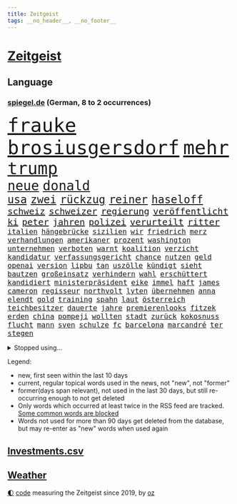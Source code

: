 ```yaml
---
title: Zeitgeist
tags: __no_header__, __no_footer__
---
```


# [Zeitgeist](https://oliz.io/zeitgeist/)

## Language

<h3><a href="https://www.spiegel.de" target="_blank">spiegel.de</a> (German, 8 to 2 occurrences)</h3>
<p style="font-family:monospace">
<span style="font-size:32pt"><a href="news_links.html#frauke" class="current">frauke</a></span>
<span style="font-size:32pt"><a href="news_links.html#brosiusgersdorf" class="current">brosiusgersdorf</a></span>
<span style="font-size:32pt"><a href="news_links.html#mehr" class="current">mehr</a></span>
<br>
<span style="font-size:28pt"><a href="news_links.html#trump" class="current">trump</a></span>
<br>
<span style="font-size:22pt"><a href="news_links.html#neue" class="current">neue</a></span>
<span style="font-size:22pt"><a href="news_links.html#donald" class="current">donald</a></span>
<br>
<span style="font-size:18pt"><a href="news_links.html#usa" class="current">usa</a></span>
<span style="font-size:18pt"><a href="news_links.html#zwei" class="current">zwei</a></span>
<span style="font-size:18pt"><a href="news_links.html#rückzug" class="current">rückzug</a></span>
<span style="font-size:18pt"><a href="news_links.html#reiner" class="current">reiner</a></span>
<span style="font-size:18pt"><a href="news_links.html#haseloff" class="current">haseloff</a></span>
<br>
<span style="font-size:15pt"><a href="news_links.html#schweiz" class="current">schweiz</a></span>
<span style="font-size:15pt"><a href="news_links.html#schweizer" class="current">schweizer</a></span>
<span style="font-size:15pt"><a href="news_links.html#regierung" class="current">regierung</a></span>
<span style="font-size:15pt"><a href="news_links.html#veröffentlicht" class="current">veröffentlicht</a></span>
<span style="font-size:15pt"><a href="news_links.html#ki" class="current">ki</a></span>
<span style="font-size:15pt"><a href="news_links.html#peter" class="current">peter</a></span>
<span style="font-size:15pt"><a href="news_links.html#jahren" class="current">jahren</a></span>
<span style="font-size:15pt"><a href="news_links.html#polizei" class="current">polizei</a></span>
<span style="font-size:15pt"><a href="news_links.html#verurteilt" class="current">verurteilt</a></span>
<span style="font-size:15pt"><a href="news_links.html#ritter" class="current">ritter</a></span>
<br>
<span style="font-size:12pt"><a href="news_links.html#italien" class="current">italien</a></span>
<span style="font-size:12pt"><a href="news_links.html#hängebrücke" class="new">hängebrücke</a></span>
<span style="font-size:12pt"><a href="news_links.html#sizilien" class="current">sizilien</a></span>
<span style="font-size:12pt"><a href="news_links.html#wir" class="current">wir</a></span>
<span style="font-size:12pt"><a href="news_links.html#friedrich" class="current">friedrich</a></span>
<span style="font-size:12pt"><a href="news_links.html#merz" class="current">merz</a></span>
<span style="font-size:12pt"><a href="news_links.html#verhandlungen" class="current">verhandlungen</a></span>
<span style="font-size:12pt"><a href="news_links.html#amerikaner" class="current">amerikaner</a></span>
<span style="font-size:12pt"><a href="news_links.html#prozent" class="current">prozent</a></span>
<span style="font-size:12pt"><a href="news_links.html#washington" class="current">washington</a></span>
<span style="font-size:12pt"><a href="news_links.html#unternehmen" class="current">unternehmen</a></span>
<span style="font-size:12pt"><a href="news_links.html#verboten" class="current">verboten</a></span>
<span style="font-size:12pt"><a href="news_links.html#warnt" class="current">warnt</a></span>
<span style="font-size:12pt"><a href="news_links.html#koalition" class="current">koalition</a></span>
<span style="font-size:12pt"><a href="news_links.html#verzicht" class="current">verzicht</a></span>
<span style="font-size:12pt"><a href="news_links.html#kandidatur" class="current">kandidatur</a></span>
<span style="font-size:12pt"><a href="news_links.html#verfassungsgericht" class="current">verfassungsgericht</a></span>
<span style="font-size:12pt"><a href="news_links.html#chance" class="current">chance</a></span>
<span style="font-size:12pt"><a href="news_links.html#nutzen" class="current">nutzen</a></span>
<span style="font-size:12pt"><a href="news_links.html#geld" class="current">geld</a></span>
<span style="font-size:12pt"><a href="news_links.html#openai" class="current">openai</a></span>
<span style="font-size:12pt"><a href="news_links.html#version" class="current">version</a></span>
<span style="font-size:12pt"><a href="news_links.html#lipbu" class="new">lipbu</a></span>
<span style="font-size:12pt"><a href="news_links.html#tan" class="new">tan</a></span>
<span style="font-size:12pt"><a href="news_links.html#uszölle" class="current">uszölle</a></span>
<span style="font-size:12pt"><a href="news_links.html#kündigt" class="current">kündigt</a></span>
<span style="font-size:12pt"><a href="news_links.html#sieht" class="current">sieht</a></span>
<span style="font-size:12pt"><a href="news_links.html#bautzen" class="new">bautzen</a></span>
<span style="font-size:12pt"><a href="news_links.html#großeinsatz" class="current">großeinsatz</a></span>
<span style="font-size:12pt"><a href="news_links.html#verhindern" class="current">verhindern</a></span>
<span style="font-size:12pt"><a href="news_links.html#wahl" class="current">wahl</a></span>
<span style="font-size:12pt"><a href="news_links.html#erschüttert" class="current">erschüttert</a></span>
<span style="font-size:12pt"><a href="news_links.html#kandidiert" class="current">kandidiert</a></span>
<span style="font-size:12pt"><a href="news_links.html#ministerpräsident" class="current">ministerpräsident</a></span>
<span style="font-size:12pt"><a href="news_links.html#eike" class="new">eike</a></span>
<span style="font-size:12pt"><a href="news_links.html#immel" class="new">immel</a></span>
<span style="font-size:12pt"><a href="news_links.html#haft" class="current">haft</a></span>
<span style="font-size:12pt"><a href="news_links.html#james" class="current">james</a></span>
<span style="font-size:12pt"><a href="news_links.html#cameron" class="current">cameron</a></span>
<span style="font-size:12pt"><a href="news_links.html#regisseur" class="current">regisseur</a></span>
<span style="font-size:12pt"><a href="news_links.html#northvolt" class="current">northvolt</a></span>
<span style="font-size:12pt"><a href="news_links.html#lyten" class="new">lyten</a></span>
<span style="font-size:12pt"><a href="news_links.html#übernehmen" class="current">übernehmen</a></span>
<span style="font-size:12pt"><a href="news_links.html#anna" class="current">anna</a></span>
<span style="font-size:12pt"><a href="news_links.html#elendt" class="new">elendt</a></span>
<span style="font-size:12pt"><a href="news_links.html#gold" class="current">gold</a></span>
<span style="font-size:12pt"><a href="news_links.html#training" class="current">training</a></span>
<span style="font-size:12pt"><a href="news_links.html#spahn" class="current">spahn</a></span>
<span style="font-size:12pt"><a href="news_links.html#laut" class="current">laut</a></span>
<span style="font-size:12pt"><a href="news_links.html#österreich" class="current">österreich</a></span>
<span style="font-size:12pt"><a href="news_links.html#teichbesitzer" class="new">teichbesitzer</a></span>
<span style="font-size:12pt"><a href="news_links.html#dauerte" class="current">dauerte</a></span>
<span style="font-size:12pt"><a href="news_links.html#jahre" class="current">jahre</a></span>
<span style="font-size:12pt"><a href="news_links.html#premierenlooks" class="new">premierenlooks</a></span>
<span style="font-size:12pt"><a href="news_links.html#fitzek" class="current">fitzek</a></span>
<span style="font-size:12pt"><a href="news_links.html#erden" class="current">erden</a></span>
<span style="font-size:12pt"><a href="news_links.html#china" class="current">china</a></span>
<span style="font-size:12pt"><a href="news_links.html#pompeji" class="current">pompeji</a></span>
<span style="font-size:12pt"><a href="news_links.html#wollten" class="current">wollten</a></span>
<span style="font-size:12pt"><a href="news_links.html#stadt" class="current">stadt</a></span>
<span style="font-size:12pt"><a href="news_links.html#zurück" class="current">zurück</a></span>
<span style="font-size:12pt"><a href="news_links.html#kokosnuss" class="new">kokosnuss</a></span>
<span style="font-size:12pt"><a href="news_links.html#flucht" class="current">flucht</a></span>
<span style="font-size:12pt"><a href="news_links.html#mann" class="current">mann</a></span>
<span style="font-size:12pt"><a href="news_links.html#sven" class="current">sven</a></span>
<span style="font-size:12pt"><a href="news_links.html#schulze" class="new">schulze</a></span>
<span style="font-size:12pt"><a href="news_links.html#fc" class="current">fc</a></span>
<span style="font-size:12pt"><a href="news_links.html#barcelona" class="current">barcelona</a></span>
<span style="font-size:12pt"><a href="news_links.html#marcandré" class="current">marcandré</a></span>
<span style="font-size:12pt"><a href="news_links.html#ter" class="current">ter</a></span>
<span style="font-size:12pt"><a href="news_links.html#stegen" class="current">stegen</a></span>
</p>
<details>
<summary>Stopped using...</summary>
<p class="former" style="font-size:12pt">
coronapandemie(1750) großteil(1750) konfrontiert(1749) wichtigste(1749) 2020(1748) erscheinen(1748) gemeinden(1748) identifiziert(1748) bildung(1747) dienst(1747) erster(1747) respekt(1747) überall(1747) ausgezeichnet(1746) mannschaft(1746) tieren(1746) guter(1745) pariser(1745) raum(1745) stattfinden(1745) besiegt(1744) corona(1744) draußen(1744) einzug(1744) führende(1744) hass(1744) nötig(1744) tore(1744) zweiter(1744) altes(1743) konflikte(1743) solidarität(1743) deutlichen(1742) lisa(1742) moderne(1742) niederlanden(1742) saudiarabien(1742) schlug(1742) versorgt(1742) vorsitzende(1742) beschluss(1741) betreiber(1741) einstieg(1741) ermitteln(1741) historischen(1741) räumen(1741) verzichtet(1741) bruder(1740) mark(1740) scheiterte(1740) signal(1740) tausenden(1740) theater(1740) benzin(1739) jahrhundert(1739) körperverletzung(1739) niederlande(1739) türkischen(1739) anlass(1738) durchsetzen(1738) habeck(1738) stück(1738) verschwand(1738) rollen(1737) themen(1737) überrascht(1737) beachten(1736) punkt(1736) stadion(1736) stürmer(1736) volksrepublik(1736) abgebrochen(1735) distanz(1735) endgültig(1735) kleiner(1735) orbán(1735) stammt(1735) zweimal(1735) tötung(1734) i(1733) argentinien(1732) dürften(1732) klinik(1732) mangel(1730) vorstellen(1728) immerhin(1726) sozialdemokraten(1726) wind(1726) aktivistin(1724) ringen(1724) vieles(1723) gelingen(1722) harten(1722) cduchef(1716) abstieg(1710) munition(1707) ausgetragen(1688) verdoppelt(1688) aktionen(1676) rumänien(1569) werte(1549) müll(1504) erfolgreichste(1450) wellen(1449) weibliche(1445) kameras(1443) gestern(1437) erhofft(1423) hierzulande(1398) grünenpolitiker(1382) wichtiges(1378) rande(1342) invasion(1328) tradition(1328) erschwert(1301) ring(1289) krebs(1284) einheit(1262) 2014(1259) versagen(1245) jennifer(1242) terror(1238) ankommt(1229) patrick(1211) 48(1194) aufeinander(1175) harter(1160) budapest(1152) grünenpolitikerin(1147) debattiert(1146) veröffentlichen(1131) spitzt(1125) profi(1123) trans(1114) wissenschaft(1108) effekt(1090) fpö(1089) notruf(1081) führten(1075) peru(1070) antarktis(1059) kriminalität(1044) wählt(1025) überraschenden(1019) zweifeln(1017) außenpolitik(1000) spion(983) deutschlandticket(968) nico(963) hauses(957) muster(952) gesagt(950) gestalten(949) emotionale(926) sachsens(924) passanten(921) springen(921) wand(920) startups(901) weimar(901) kleinere(893) karin(889) diesjährigen(875) eingeladen(861) beides(843) hauptrolle(843) mannheim(841) diplomatische(840) staatsbürger(826) deutlicher(825) hoeneß(819) kolleginnen(816) parteitag(802) küche(794) gehandelt(789) vergleicht(783) helden(778) überlegen(754) langjährigen(750) quellen(749) staus(732) islamistische(730) schönste(728) argentiniens(722) prägen(701) negative(695) rechtsextremisten(691) trinken(681) phänomen(677) verspottet(676) fußballfans(670) oppositionspolitiker(668) belästigt(665) sportlich(665) teslachef(664) franzosen(660) tatverdächtiger(658) 85(652) wilde(640) überraschende(636) bundes(631) 1990(630) tennisprofi(622) erfahrung(605) franzose(602) bundestagswahl(598) jacob(596) zurückgekehrt(586) stuttgarter(582) straftäter(581) rauch(575) sendet(558) erziehung(557) passagier(556) gleichberechtigung(555) zählte(551) manipulation(526) offenbaren(524) vorgesehen(519) minderjährigen(517) fragte(513) mount(513) klette(510) dein(504) einfacher(501) gleiche(496) kreativ(495) jamal(492) musiala(492) kaputt(487) haiti(482) messerangriff(478) augenhöhe(476) lieder(476) elefanten(471) fangen(466) ursachen(465) leidenschaft(464) gesenkt(460) relativ(458) ablauf(455) anschläge(454) zahlreicher(454) flog(450) parteispitze(448) kundschaft(439) forschenden(436) bnd(434) automaten(433) 21jährige(432) match(422) organisiert(422) gemessen(421) übel(418) regierungspartei(416) kurswechsel(408) esken(406) sorgten(404) neuestes(403) fitness(402) sätzen(399) gebissen(398) vielfalt(397) schwangerschaft(396) stream(396) enttäuschung(395) exfreundin(395) 24jähriger(393) 28jähriger(392) autounfall(384) kümmern(381) erfinden(379) abriss(374) café(373) löschen(369) zuversicht(369) simone(368) regiert(362) 130(361) behauptete(359) pennsylvania(359) cdumann(357) drohenden(355) zukommt(353) leichenfund(349) weiblichen(349) nähert(348) allzu(346) kursk(344) belege(343) britin(341) one(336) 82(335) astronomie(332) anhaltende(331) aachen(328) daniela(328) hergestellt(328) 2011(326) flüchtet(321) stromversorgung(321) streichung(320) kleinkind(318) trieb(317) sternekoch(315) versteckte(315) ratlos(314) legendären(312) zulässig(312) krebserkrankung(311) rechtswidrig(310) festgehalten(302) bernhard(301) eberl(301) kabel(301) notwendig(301) hadert(300) beschossen(297) spiegelrecherchen(297) wirtschaftlichen(297) direkte(296) geringe(296) 37jähriger(295) räumte(294) eingeliefert(292) mächtigste(290) rettungswagen(290) gemeinde(288) indigene(288) voraussichtlich(287) frische(286) verteidigungsausgaben(286) morgens(285) schwerste(285) debattieren(284) as(283) t(283) gestützt(281) heutzutage(281) fische(280) mächtigsten(280) zustimmen(279) hilflos(276) bewirken(272) pflegeversicherung(272) zusammenarbeiten(272) erik(271) 8(268) manipulieren(268) dunkelheit(267) sprit(267) vorstellungen(267) autorinnen(266) grundschule(266) australian(263) auskommen(261) überholen(261) 40jährigen(260) zustände(259) tauscht(257) kommissar(256) oberlandesgericht(253) tankstelle(252) saarbrücken(251) blatt(249) madison(249) finanzieren(244) brasilianer(241) sánchez(241) mobile(239) repräsentantenhaus(237) jesus(235) telefonat(234) ausfällen(233) kassen(233) leiten(230) brachten(229) dating(229) löwe(229) strafgerichtshofs(228) befreiung(225) rechtsradikalen(225) medienberichte(224) aufzugeben(222) altkanzlerin(221) bali(219) haftbedingungen(219) assad(216) überraschungen(216) unabhängig(215) abschneiden(214) hongkong(214) pferdesport(214) interessieren(213) nachnamen(213) skurrile(213) abschaffung(212) oppositionspartei(212) strategisch(212) streng(212) oberbayern(210) psychisch(210) schwerem(210) demonstrierten(207) übergangsregierung(207) verwirrung(205) axt(204) fehlten(204) dokumentiert(203) bayrou(201) gelbhaar(200) farage(199) nigel(199) verlängern(199) kriegt(198) einsetzt(197) exminister(197) freiwilligen(197) oppositionellen(197) charité(195) stoff(195) 14jähriger(194) gegenspieler(194) magdeburger(193) behauptung(192) slowene(192) flasche(190) krankenhauses(189) mund(189) weltall(189) achtelfinale(188) arte(188) currywurst(188) fahrten(187) lahm(187) ruder(187) eifel(183) eurozone(183) karibik(183) linker(183) rechtspopulist(183) verhaftung(183) anfangen(182) dinosauriern(182) gerüchteküche(181) gewöhnen(181) kälte(181) leichtigkeit(181) natascha(181) unglücksursache(181) 41jährige(179) atomkraftwerk(179) kartellamt(179) menschengruppe(179) preissteigerungen(179) scheidet(179) trauerfeier(179) umfragetief(179) teslachefs(178) verweigern(178) mütterrente(177) klimaneutralität(176) spiegelleser(176) inn(175) kinderinterview(175) stört(174) abgeschaltet(173) unschuldig(173) dar(172) drohnenangriffe(172) militärausgaben(172) natostaaten(172) interviews(171) sterne(170) einzuschränken(169) istanbuler(169) großartigen(167) mentale(167) pekings(167) ernennung(166) knieverletzung(166) spielplatz(164) mittendrin(162) 33jährige(161) millionenfach(161) sauber(161) zurückweisungen(161) stadtrat(158) überprüfung(157) ekrem(155) lehnen(155) soldatinnen(155) belohnung(154) nützt(154) krebsdiagnose(153) istanbuls(152) riesiges(152) usarmee(152) arbeitslosenzahl(151) löscharbeiten(151) einfuhr(149) massenproteste(149) berechnung(148) klargestellt(148) entfernten(147) parteifreunde(146) überraschen(146) cannes(145) heißer(144) unterscheiden(144) karneval(142) professorin(142) schlimme(142) eingestochen(141) kernfusion(141) haie(140) scheinbar(140) tücken(140) 26jährigen(139) inhaftierte(139) karlheinz(139) kredite(139) river(139) kotropfen(138) riad(138) zweck(138) kopenhagen(136) oberhaupt(136) prien(136) 71jährige(135) bürgerrechte(134) küstenwache(134) verblüffend(134) hormone(133) kollabiert(133) selbstständig(133) generäle(132) world(132) zweifelhafte(132) forscherteam(131) ausflug(130) einsparungen(130) vorantreiben(130) missbrauchsprozess(129) gewaltigen(128) miterlebt(128) stromausfall(128) wagenknechts(128) überwindet(128) peppa(127) senkung(127) wutz(127) cent(126) kanadier(126) schwimmbad(126) bildungsministerin(125) führenden(125) schifffahrt(125) verkauften(124) behindern(123) stach(123) technologien(123) bbc(122) kohlenmonoxidvergiftung(122) schlupfloch(122) usrepublikaner(122) lauren(121) deutschlandtrend(120) umweltschutz(120) côte(119) moderna(119) parkinson(119) 14jährigen(118) genervt(118) beifahrer(117) gegenstände(117) geldern(117) aufmerksam(116) gästen(116) lego(116) vertraut(116) heimatschutzministerin(115) wartezeiten(115) wohnungsnot(115) bayernprofi(114) beate(114) gelüftet(114) labor(113) lgbtqcommunity(113) toskana(113) abschnitt(112) gera(112) himmelskörper(112) atubolu(111) doping(111) grob(111) zittert(111) verabschiedete(110) verglichen(110) einstimmig(109) heimliche(109) indes(109) mitbegründer(109) patient(109) riet(109) 160000(108) comingout(108) dosis(108) einsturz(108) erneutes(108) inhaftierung(108) intensiven(108) i̇mamoğlu(108) mitternacht(108) ausgegangen(107) gnade(107) oklahoma(107) priorität(107) streeck(107) telefonieren(107) ernennt(106) events(105) diskothek(104) handelskonflikt(104) sichere(104) vorlesen(104) willkommen(104) zunehmen(104) disney(103) klasse(103) minderheiten(103) lichtjahre(102) parteigründerin(102) verlorene(102) staatlich(101) gewöhnt(100) mikrofon(100) regelt(100) zulieferer(100) hessens(99) verteidigte(99) isar(98) nichtbinär(98) robuste(98) zuständigen(98) palma(97) prognose(97) 16jährigen(95) aufreger(95) harvard(95) kassieren(95) weggefährten(95) bunker(94) grasser(94) hochhauses(94) oppositionschef(94) spdvorsitz(94) völkerrechts(94) özel(94) erreichbar(93) etlichen(93) leistungsfähigkeit(93) ausverkauft(92) kleingarten(92) parken(92) wappnen(92) aushalten(91) erneutem(91) hitzewellen(91) ladung(91) rücksichtslosigkeit(91) schwedischer(91) träumte(91) urlaubsparadies(91) warme(91) auftragsbücher(90) del(90) girl(90) pünktlicher(90) überwiegend(90) arm(89) arthur(89) designs(89) entertainerin(89) leichtes(89) missverstanden(89) prächtig(89) schauspielern(89) erwerb(88) mahnte(88) mysteriösen(88) nervig(88) niederbayern(88) simbach(88) hörer(87) institute(87) nachgefragt(87) verletzungspause(87) abgerissen(86) datingprofil(86) duisburger(86) entsteht(86) trockener(86) wohlbefinden(86) özgür(86) akkus(85) fassade(85) konservativer(85) neunten(85) spitzenduo(85) verehrt(85) erzieher(84) helge(84) lilian(84) somalier(84) 89jährige(83) netze(83) olivia(83) anzuwerben(82) ausgerückt(82) feuerwehren(82) interpretation(82) pädagogin(82) schwersten(82) ticket(82) finanzkrise(81) komödie(81) schlaganfall(81) verschleiern(81) abgetaucht(80) bswgründerin(80) clips(80) dünne(80) feier(80) gedächtnis(80) grünenfraktionsvize(80) held(80) kostüme(80) landesverband(80) uli(80) algerien(79) bezweifeln(79) björn(79) farben(79) geburtsnamen(79) leblose(79) rüstungsgüter(79) bundespolizist(78) kurve(78) lindau(78) linksextreme(78) sumpf(78) woltemade(78) ertrinkt(77) widersacherin(77) auslandssemester(76) quasi(76) rätselhaften(76) tierheim(76) alzheimer(75) futtern(75) symptome(75) they(75) komplexer(74) morgenstunden(74) organisierten(74) useliteuni(74) amal(73) astronomen(73) europäern(73) kreuzfahrtschiff(73) massenschlägerei(73) riechen(73) strafrechtlich(73) täte(73) ärgernis(73) historischem(72) immobilienbesitzer(72) martialische(72) nachfolgers(72) passage(72) verbünden(72) älterer(72) konserviert(71) kriegsgefangene(71) susanne(71) überprüfen(71) christ(70) kaschmir(70) lakilaki(70) lewotobi(70) schelte(70) touristin(70) bewusste(69) elordi(69) frühzeitig(69) linkenfraktionschefin(69) religion(69) telefonate(69) waldbrandes(69) abgestraft(68) blüht(68) künstlerin(68) verdankt(68) ausfall(67) bewusstlosigkeit(67) darsteller(67) fahrlässigkeit(67) fulda(67) gemeinsamkeit(67) gepflegt(67) giovanni(67) hinterfragt(67) kontaminiertes(67) lästige(67) sang(67) thunder(67) unipräsidentin(67) bilbao(66) ehrung(66) gesundheitsschäden(66) platten(66) restaurant(66) rettungshubschrauber(66) rückschritt(66) stadtverwaltung(66) zigaretten(66) deutlichem(65) koffer(65) landratsamt(65) mehrheitlich(65) wiederhergestellt(65) einziger(64) flussabwärts(64) landesgrenzen(64) bekloppt(63) blätter(63) gideon(63) grundlegenden(63) hilfesuchende(63) mcelhenney(63) rob(63) sa’ar(63) verdrängen(63) virginia(63) 112(62) fußballmannschaft(62) kitschig(62) konflikten(62) magenkrebs(62) mitgliedsländer(62) rennfahrer(62) unwürdigen(62) übertrumpft(62) 12000(61) benötigen(61) feueralarm(61) klagenfurt(61) schonungslose(61) ständige(61) verdruss(61) bedrohliche(60) popstars(60) remigration(60) spitzengespräch(60) veranstalten(60) ausüben(59) betet(59) getragen(59) kaschmirkonflikt(59) waldstück(59) behält(58) inszenierte(58) konzentrieren(58) modetrend(58) speyer(58) aufgetreten(57) spaziergänger(57) trips(57) vorliest(57) afdbundestagsabgeordneten(56) einzigartigen(56) grillen(56) interaktive(56) mrnaimpfstoff(56) spart(56) südamerikanischen(56) wutanfälle(56) angespannten(55) beschmiert(55) bundesweites(55) verbraucht(55) 103(54) ablösen(54) amtsvorgängerin(54) champagnerflasche(54) hits(54) kampfjet(54) lebensqualität(54) schwamm(54) schwimmt(54) trainingsunfall(54) unterschrieben(54) verunstaltet(54) dschihadisten(53) ministers(53) naiv(53) raketenbeschuss(53) softwarekonzern(53) spielplan(53) stinkt(53) weimarer(53) zurückweisung(53) hausbesitzer(52) personenminen(52) fehlenden(51) härtetest(51) sauna(51) spionageverdacht(51) ungarische(51) volksinitiative(51) exkanzler(50) fatih(50) geschildert(50) geworben(50) klimaziel(50) missbrauchsdarstellungen(50) jessika(49) krankenbett(49) missbrauchsskandal(49) snow(49) würdigte(49) absurd(48) asylsuchende(48) brandgefährlich(48) forschen(48) gabi(48) pride(48) schlägerei(48) befunden(47) cassie(47) cnn(47) gleichgesinnte(47) mannschaften(47) stereotype(47) brennpunkt(46) unterdrücken(46) willkommene(46) zurückweisen(46) aufweichen(45) ausdrücklich(45) gewalttat(45) herrlich(45) längen(45) mitgemeint(45) schönes(45) smarten(45) trotzen(45) vereinbarkeit(45) vollzeit(45) angegeben(44) bswchefin(44) misst(44) auffangstation(43) auftraggeber(43) frauenbild(43) helferich(43) katrin(43) mähroboter(43) steuergesetz(43) truppenübungsplatz(43) zoff(43) 2001(42) a2(42) fluglinien(42) lotsen(42) taktieren(42) urananreicherung(42) übertragung(42) bonität(41) führungsposten(41) kontrahenten(41) festival(40) jim(40) panzerfäusten(40) spatzen(40) züchten(40) enttäuschend(39) krankenhausreform(39) stadtwald(39) vermittlung(39) wissenschaftlicher(39) 2040(38) anschein(38) anzunehmen(38) auftaktspiel(38) deutschlandtickets(38) dopingspiele(38) dörfer(38) enhanced(38) hochgeschwindigkeitszug(38) ideale(38) topspieler(38) trikots(38) anführt(37) boeselager(37) euklimaziel(37) garantiert(37) harvarduniversität(37) matern(37) natoostflanke(37) schlummern(37) tauben(37) #metoobewegung(36) eruption(36) gewehrt(36) lys(36) millionenspiel(36) anmelden(35) geregelt(35) sichtungen(35) atomenergiebehörde(34) klarkommen(34) präsenz(34) schlechtesten(34) somaliern(34) stürmt(34) bundesdrogenbeauftragten(33) integriert(33) verbrauchern(33) zwickauer(33) ausgeschaltet(32) beratung(32) entspannte(32) geert(32) geträumt(32) knobloch(32) schwadroniert(32) wilders(32) carlbollegrundschule(31) kate(31) wirksame(31) übertragen(31) bildungssenatorin(30) khamenei(30) maja(30) mitgliedstaaten(30) rollt(30) steilen(30) taschen(29) anspannung(28) fernsehkoch(28) regierungskrise(28) aevor(27) bomber(27) eröffnete(27) feindbild(27) gestand(27) kanonen(27) nachbar(27) passend(27) rastet(27) trottel(27) ausfallen(26) bänder(26) mac(26) unterhalten(26) betrügern(25) diäten(25) dome(25) kernkraftwerk(25) linh(25) rechner(25) spiegelautor(25) ahnen(24) ardern(24) jacinda(24) populärsten(24) schiffes(24) wettlauf(24) abholen(23) drohnenattacken(23) einräumen(23) israelirankonflikt(23) komplizen(23) mangelndem(23) unrechtmäßig(23) übergriff(23) ankunft(22) atomprogramms(22) emix(22) euländern(22) ghfstiftung(22) gilgeousalexander(22) habecks(22) herrscher(22) meeresschutz(22) schlimmeres(22) shai(22) thermometer(22) unwegsamem(22) abkühlung(21) ali(21) aufgebrochen(21) beautiful(21) ecken(21) haar(21) maskenkäufe(21) sprießen(21) erwachsenen(20) kampfdrohnen(20) keys(20) dunkler(19) errichtete(19) feindschaft(19) kisystem(19) preiserhöhung(19) scheue(19) unoozeankonferenz(19) angriffs(18) ausgabestelle(18) badeunfälle(18) eingangsbereich(18) football(18) gudkow(18) liefen(18) mannheimer(18) sachbuch(18) schwächung(18) u21em(18) amazongründer(17) atomanlagen(17) außerirdische(17) klimaanlage(17) stühlen(17) suizid(17) alhilal(16) lgbtq(16) medizintechnik(16) mullahs(16) underdog(16) wanderin(16) exgesundheitsminister(15) schutzstatus(15) schwimmbädern(15) sprang(15) usangriff(15) usluftschläge(15) wales(15) anlegt(14) auslandssenders(14) dürren(14) nbameisterschaft(14) neuwagen(14) argumente(13) atomanlage(13) drogenhändler(13) erheblichen(13) geschaut(13) knöpfe(13) maskenpflicht(13) mclarenpiloten(13) pflegen(13) verdrängt(13) zuwanderern(13) ätna(13) marathons(12) month(12) nagel(12) schlimmsten(12) tiktoker(12) touren(12) urlaubsreise(12) ausbrüche(11) bauturbo(11) cdufrau(11) gemobbten(11) güntherwünsch(11) lehrers(11) schwitzt(11) selbstbewusster(11) sozialisten(11)
</p>
</details>
<p>Legend:
<ul>
<li><span class="new">new</span>, first seen within the last 10 days</li>
<li><span class="current">current</span>, regular topical words used in the news, not "new", not "former"</li>
<li><span class="former">former(days span relevant)</span>, not used in the last 30 days, but still re-occurring enough to not get deleted</li>
<li>Only words which occurred at least twice in the RSS feed are tracked. <a href="language/filters.py">Some common words are blocked</a></li>
<li>Words not used for more than 90 days get deleted from the database, but may re-enter as "new" words when used again</li>
</ul>
</p>

## [Investments](investments.html)[.csv](investments.csv)

## [Weather](weather.html)

<footer>
<a href="javascript:toggleTheme()" class="nav">🌓</a>
<a href="https://github.com/ooz/zeitgeist">code</a> measuring the Zeitgeist since 2019, by <a href="https://oliz.io">oz</a>
</footer>
